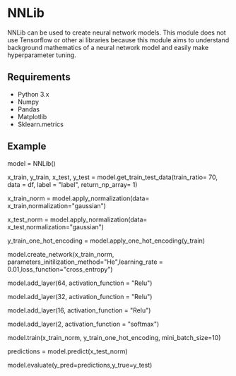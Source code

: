 # NNLib

NNLib can be used to create neural network models. This module does not use Tensorflow or other ai libraries because this module aims to understand background mathematics of a neural
network model and easily make hyperparameter tuning.



## Requirements
* Python 3.x
* Numpy
* Pandas
* Matplotlib
* Sklearn.metrics


## Example
  model = NNLib()
  
  x_train, y_train, x_test, y_test = model.get_train_test_data(train_ratio= 70, data = df, label = "label", return_np_array= 1)
  
  
  x_train_norm = model.apply_normalization(data= x_train,normalization="gaussian")
  
  
  x_test_norm  = model.apply_normalization(data= x_test,normalization="gaussian")
  
  
  y_train_one_hot_encoding = model.apply_one_hot_encoding(y_train)
  
    
  model.create_network(x_train_norm, parameters_initilization_method="He",learning_rate = 0.01,loss_function="cross_entropy")


  model.add_layer(64, activation_function = "Relu")

  
  model.add_layer(32, activation_function = "Relu")

  
  model.add_layer(16, activation_function = "Relu")

  
  model.add_layer(2, activation_function  = "softmax")

  
  model.train(x_train_norm, y_train_one_hot_encoding, mini_batch_size=10)

  
  predictions = model.predict(x_test_norm)

  
  model.evaluate(y_pred=predictions,y_true=y_test)
